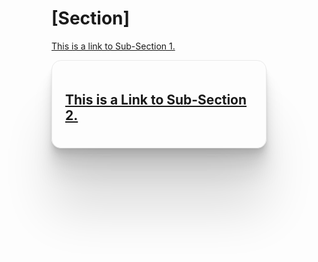 # \[Section\]

<a href=sub-section-1.md>This is a link to Sub-Section 1.</a>

<a href=sub-section-2.md>
    <div style="border: 1px solid #eaeaea;
  border-radius: 15px;
  box-shadow:
    0 2.8px 2.2px rgba(0, 0, 0, 0.034),
    0 6.7px 5.3px rgba(0, 0, 0, 0.048),
    0 12.5px 10px rgba(0, 0, 0, 0.06),
    0 22.3px 17.9px rgba(0, 0, 0, 0.072),
    0 41.8px 33.4px rgba(0, 0, 0, 0.086),
    0 100px 80px rgba(0, 0, 0, 0.12);
  display: flex;
  flex-direction: column;
  padding: 1.5em;
  width: 300px;">
    <h2>This is a Link to Sub-Section 2.</h2>
    </div>
</a>




